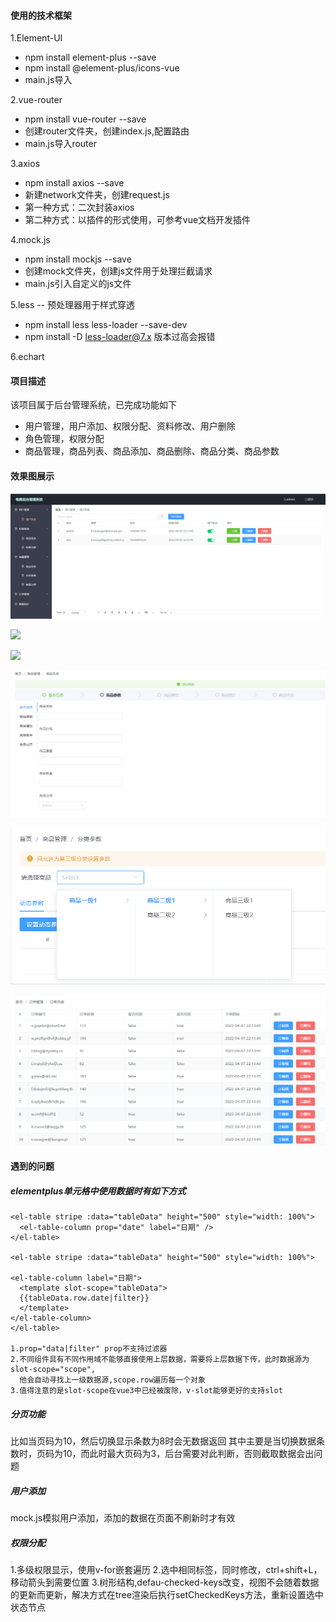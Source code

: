 #### 使用的技术框架
1.Element-UI
- npm install element-plus --save
- npm install @element-plus/icons-vue
- main.js导入


2.vue-router
- npm install vue-router --save
- 创建router文件夹，创建index.js,配置路由
- main.js导入router

3.axios
- npm install axios --save
- 新建network文件夹，创建request.js
- 第一种方式：二次封装axios
- 第二种方式：以插件的形式使用，可参考vue文档开发插件

4.mock.js
- npm install mockjs --save
- 创建mock文件夹，创建js文件用于处理拦截请求
- main.js引入自定义的js文件

5.less
-- 预处理器用于样式穿透
- npm install less less-loader --save-dev
- npm install -D less-loader@7.x 版本过高会报错

6.echart

#### 项目描述
该项目属于后台管理系统，已完成功能如下
- 用户管理，用户添加、权限分配、资料修改、用户删除
- 角色管理，权限分配
- 商品管理，商品列表、商品添加、商品删除、商品分类、商品参数

#### 效果图展示
![](https://github.com/codelcx/manager/blob/main/src/assets/img/effect/user.png)

![](https://github.com/codelcx/manager/blob/main/src/assets/img/effect/role.png)

![](https://github.com/codelcx/manager/blob/main/src/assets/img/effect/roleEdit.png)

![](https://github.com/codelcx/manager/blob/main/src/assets/img/effect/goodAdd.png)

![](https://github.com/codelcx/manager/blob/main/src/assets/img/effect/goodParams.png)

![](https://github.com/codelcx/manager/blob/main/src/assets/img/effect/order.png)
#### 遇到的问题
##### elementplus单元格中使用数据时有如下方式
```
<el-table stripe :data="tableData" height="500" style="width: 100%">
  <el-table-column prop="date" label="日期" />
</el-table>

<el-table stripe :data="tableData" height="500" style="width: 100%">

<el-table-column label="日期">
  <template slot-scope="tableData">
  {{tableData.row.date|filter}}
  </template>
</el-table-column>
</el-table>

1.prop="data|filter" prop不支持过滤器
2.不同组件具有不同作用域不能够直接使用上层数据，需要将上层数据下传，此时数据源为slot-scope="scope",
  他会自动寻找上一级数据源,scope.row遍历每一个对象
3.值得注意的是slot-scope在vue3中已经被废除，v-slot能够更好的支持slot 
```
##### 分页功能
比如当页码为10，然后切换显示条数为8时会无数据返回
其中主要是当切换数据条数时，页码为10，而此时最大页码为3，后台需要对此判断，否则截取数据会出问题

##### 用户添加
mock.js模拟用户添加，添加的数据在页面不刷新时才有效

##### 权限分配
1.多级权限显示，使用v-for嵌套遍历
2.选中相同标签，同时修改，ctrl+shift+L，移动箭头到需要位置
3.树形结构,defau-checked-keys改变，视图不会随着数据的更新而更新，解决方式在tree渲染后执行setCheckedKeys方法，重新设置选中状态节点
